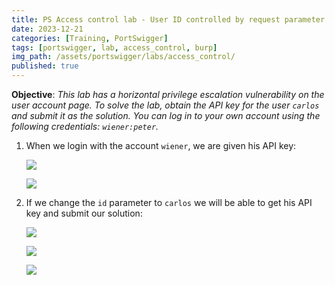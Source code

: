 ```yaml
---
title: PS Access control lab - User ID controlled by request parameter
date: 2023-12-21
categories: [Training, PortSwigger]
tags: [portswigger, lab, access_control, burp]
img_path: /assets/portswigger/labs/access_control/
published: true
---
```


**Objective**: _This lab has a horizontal privilege escalation vulnerability on the user account page. To solve the lab, obtain the API key for the user `carlos` and submit it as the solution. You can log in to your own account using the following credentials: `wiener:peter`._

1. When we login with the account `wiener`, we are given his API key:

    ![](lab2_api_key_wiener.png)

    ![](lab2_api_key_wiener_burp.png)

2. If we change the `id` parameter to `carlos` we will be able to get his API key and submit our solution:

    ![](lab2_api_key_carlos.png)

    ![](lab2_api_key_carlos_burp.png)

    ![](lab2_solved.png)